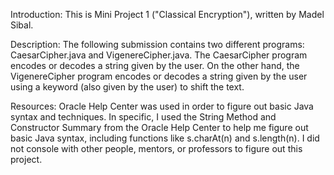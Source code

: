 Introduction:
This is Mini Project 1 ("Classical Encryption"), written by Madel Sibal.

Description:
The following submission contains two different programs: CaesarCipher.java
and VigenereCipher.java. The CaesarCipher program encodes or decodes a string 
given by the user. On the other hand, the VigenereCipher program encodes or
decodes a string given by the user using a keyword (also given by the user)
to shift the text.

Resources:
Oracle Help Center was used in order to figure out basic Java syntax and 
techniques. In specific, I used the String Method and Constructor
Summary from the Oracle Help Center to help me figure out basic
Java syntax, including functions like s.charAt(n) and s.length(n).
I did not console with other people, mentors, or professors to figure out
this project.